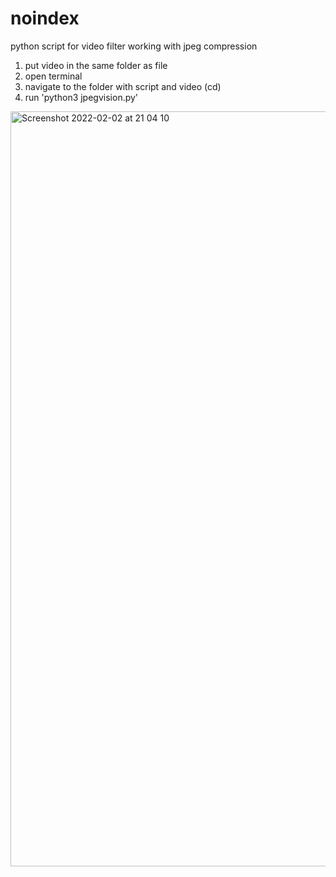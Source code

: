 # noindex
python script for video filter working with jpeg compression

1. put video in the same folder as file
2. open terminal
3. navigate to the folder with script and video (cd)
4. run 'python3 jpegvision.py'



<img width="1208" alt="Screenshot 2022-02-02 at 21 04 10" src="https://user-images.githubusercontent.com/40233850/152229519-2d699fda-fd21-4a8a-bee6-2d3dcc71e28f.png">
